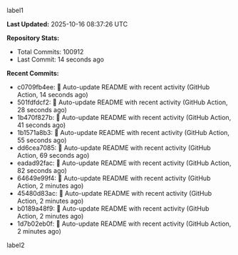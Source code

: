 
label1 
<!-- ACTIVITY_START -->
**Last Updated:** 2025-10-16 08:37:26 UTC

**Repository Stats:**
- Total Commits: 100912
- Last Commit: 14 seconds ago

**Recent Commits:**
- c0709fb4ee: 🤖 Auto-update README with recent activity (GitHub Action, 14 seconds ago)
- 501fdfdcf2: 🤖 Auto-update README with recent activity (GitHub Action, 28 seconds ago)
- 1b470f827b: 🤖 Auto-update README with recent activity (GitHub Action, 41 seconds ago)
- 1b1571a8b3: 🤖 Auto-update README with recent activity (GitHub Action, 55 seconds ago)
- dd6cea7085: 🤖 Auto-update README with recent activity (GitHub Action, 69 seconds ago)
- eadad92fac: 🤖 Auto-update README with recent activity (GitHub Action, 82 seconds ago)
- 64649e99f4: 🤖 Auto-update README with recent activity (GitHub Action, 2 minutes ago)
- 45480d83ac: 🤖 Auto-update README with recent activity (GitHub Action, 2 minutes ago)
- b0189a48f9: 🤖 Auto-update README with recent activity (GitHub Action, 2 minutes ago)
- 1d7b02eb0f: 🤖 Auto-update README with recent activity (GitHub Action, 2 minutes ago)
<!-- ACTIVITY_END -->

label2
